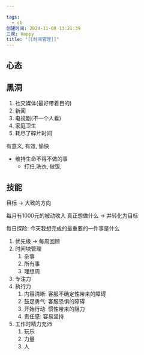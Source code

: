 ```yaml
---

tags:
  - cb
创建时间: 2024-11-08 13:21:39
三观: Happy
title: "[[时间管理]]"
---
```

## 心态

## 黑洞
1. 社交媒体(最好带着目的)
2. 新闻
3. 电视剧(不一个人看)
4. 家庭卫生
5. 耗尽了碎片时间

有意义, 有效, 愉快

* 维持生命不得不做的事
	* 打扫,洗衣,  做饭, 
## 技能

目标 -> 大致的方向

每月有1000元的被动收入
真正想做什么 -> 并转化为目标

每日探险:  今天我想完成的最重要的一件事是什么
1. 优先级 -> 每周回顾
2. 时间块管理
	1. 杂事
	2. 所有事
	3. 理想周
3. 专注力
4. 执行力
	1. 内容清晰: 客服不确定性带来的障碍
	2. 鼓足勇气: 客服恐惧的障碍
	3. 开始行动: 惯性带来的阻力
	4. 责任感: 容易坚持
5. 工作时精力充沛
	1. 玩乐
	2. 力量
	3. 人
